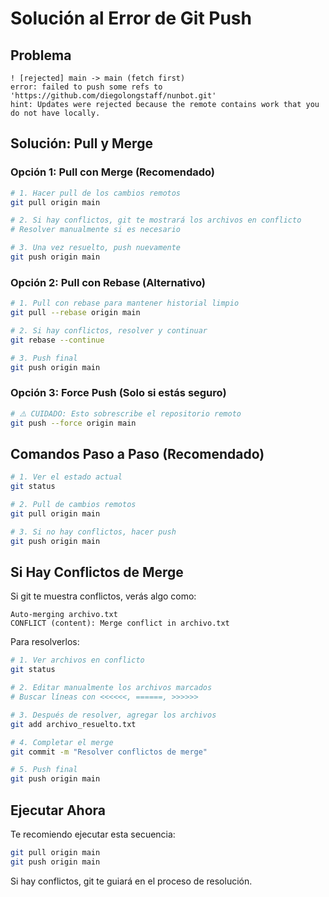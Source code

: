 # Solución al Error de Git Push

## Problema
```
! [rejected] main -> main (fetch first)
error: failed to push some refs to 'https://github.com/diegolongstaff/nunbot.git'
hint: Updates were rejected because the remote contains work that you do not have locally.
```

## Solución: Pull y Merge

### Opción 1: Pull con Merge (Recomendado)
```bash
# 1. Hacer pull de los cambios remotos
git pull origin main

# 2. Si hay conflictos, git te mostrará los archivos en conflicto
# Resolver manualmente si es necesario

# 3. Una vez resuelto, push nuevamente
git push origin main
```

### Opción 2: Pull con Rebase (Alternativo)
```bash
# 1. Pull con rebase para mantener historial limpio
git pull --rebase origin main

# 2. Si hay conflictos, resolver y continuar
git rebase --continue

# 3. Push final
git push origin main
```

### Opción 3: Force Push (Solo si estás seguro)
```bash
# ⚠️ CUIDADO: Esto sobrescribe el repositorio remoto
git push --force origin main
```

## Comandos Paso a Paso (Recomendado)

```bash
# 1. Ver el estado actual
git status

# 2. Pull de cambios remotos
git pull origin main

# 3. Si no hay conflictos, hacer push
git push origin main
```

## Si Hay Conflictos de Merge

Si git te muestra conflictos, verás algo como:
```
Auto-merging archivo.txt
CONFLICT (content): Merge conflict in archivo.txt
```

Para resolverlos:
```bash
# 1. Ver archivos en conflicto
git status

# 2. Editar manualmente los archivos marcados
# Buscar líneas con <<<<<<, ======, >>>>>>

# 3. Después de resolver, agregar los archivos
git add archivo_resuelto.txt

# 4. Completar el merge
git commit -m "Resolver conflictos de merge"

# 5. Push final
git push origin main
```

## Ejecutar Ahora

Te recomiendo ejecutar esta secuencia:

```bash
git pull origin main
git push origin main
```

Si hay conflictos, git te guiará en el proceso de resolución.